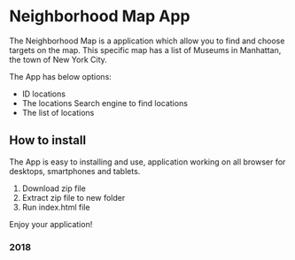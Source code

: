 # Neighborhood Map App

The Neighborhood Map is a application which allow you to find and choose targets on the map.
This specific map has a list of Museums in Manhattan, the town of New York City.

The App has below options:

* ID locations
* The locations Search engine to find locations
* The list of locations

## How to install

The App is easy to installing and use, application working on all browser for desktops,
smartphones and tablets.

1. Download zip file
2. Extract zip file to new folder
3. Run index.html file

Enjoy your application!

### 2018
